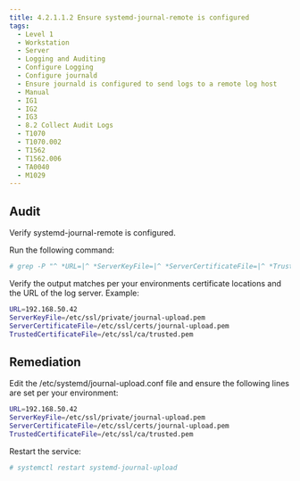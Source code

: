 ```yaml
---
title: 4.2.1.1.2 Ensure systemd-journal-remote is configured
tags:
  - Level 1
  - Workstation
  - Server
  - Logging and Auditing
  - Configure Logging
  - Configure journald
  - Ensure journald is configured to send logs to a remote log host
  - Manual
  - IG1
  - IG2
  - IG3
  - 8.2 Collect Audit Logs
  - T1070
  - T1070.002
  - T1562
  - T1562.006
  - TA0040
  - M1029
---
```


## Audit
Verify systemd-journal-remote is configured.

Run the following command:
```bash
# grep -P "^ *URL=|^ *ServerKeyFile=|^ *ServerCertificateFile=|^ *TrustedCertificateFile=" /etc/systemd/journal-upload.conf
```

Verify the output matches per your environments certificate locations and the URL of the log server. Example:
```bash
URL=192.168.50.42
ServerKeyFile=/etc/ssl/private/journal-upload.pem
ServerCertificateFile=/etc/ssl/certs/journal-upload.pem
TrustedCertificateFile=/etc/ssl/ca/trusted.pem
```

## Remediation
Edit the /etc/systemd/journal-upload.conf file and ensure the following lines are set per your environment:
```bash
URL=192.168.50.42
ServerKeyFile=/etc/ssl/private/journal-upload.pem
ServerCertificateFile=/etc/ssl/certs/journal-upload.pem
TrustedCertificateFile=/etc/ssl/ca/trusted.pem
```

Restart the service:
```bash
# systemctl restart systemd-journal-upload
```
